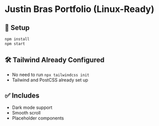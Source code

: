 # Justin Bras Portfolio (Linux-Ready)

## 🚀 Setup

```bash
npm install
npm start
```

## 🛠 Tailwind Already Configured

- No need to run `npx tailwindcss init`
- Tailwind and PostCSS already set up

## ✅ Includes
- Dark mode support
- Smooth scroll
- Placeholder components
